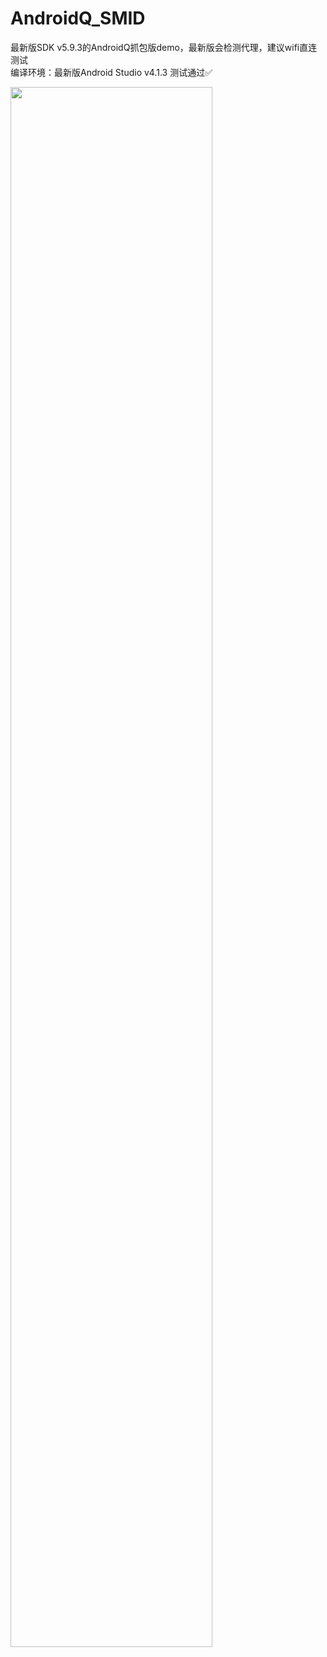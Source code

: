 # AndroidQ_SMID
最新版SDK v5.9.3的AndroidQ抓包版demo，最新版会检测代理，建议wifi直连测试  
编译环境：最新版Android Studio v4.1.3 测试通过✅  

<img src="https://raw.githubusercontent.com/la0s/la0s.github.io/master/screenshots/Pixel2_AndroidQ_SMID_iphone7.png" width="80%" height="80%">
